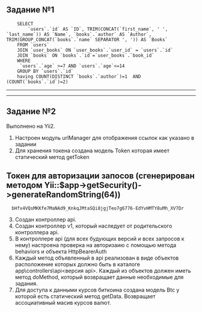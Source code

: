 Задание №1
--------------------------

		SELECT 
			`users`.`id` AS `ID`, TRIM(CONCAT(`first_name`, ' ', `last_name`)) AS `Name`, `books`.`author` AS `Author`, TRIM(GROUP_CONCAT(`books`.`name` SEPARATOR ', ')) AS `Books`
		FROM `users`
		JOIN `user_books` ON `user_books`.`user_id` = `users`.`id`
		JOIN `books` ON `books`.`id`=`user_books`.`book_id`
		WHERE 
		 `users`.`age` >=7 AND `users`.`age`<=14
		GROUP BY `users`.`id`
		having COUNT(DISTINCT `books`.`author`)=1  AND (COUNT(`books`.`id`)=2)
		
------------
------------ 


Задание №2
--------------------------

Выполнено на Yii2. 
1. Настроен модуль urlManager для отображения ссылок как указано в задании
2. Для хранения токена создана модель Token которая имеет статический метод getToken

Токен для авторизации запосов (сгенерирован методом Yii::$app->getSecurity()->generateRandomString(64))
---------

      bHfx4VQsMKKfe7MaNAd9_KnkqJMtaSQi8jgjTeo7g6776-EdYvHMTY8uMh_XV7Dr


3. Создан контроллер api.
4. Создан контроллер v1, который наследует от родительского контроллера api.
5. В контроллере api (для всех будующих версий и всех запросов к нему) настроена проверка на авторизаию с помощью метода behaviors и объекта HttpBearerAuth
6. Каждый метод объявленный в api реализован в виде объектов расположение которых должно быть в каталоге app\controllers\api\<версия api>. Каждый из объектов должен иметь метод doMethod, который возвращает данные необходимые для задания.
7. Для доступа к данными курсов биткоина создана модель Btc у которой есть статический метод getData. Возвращает ассоциативный масив курсов валют.